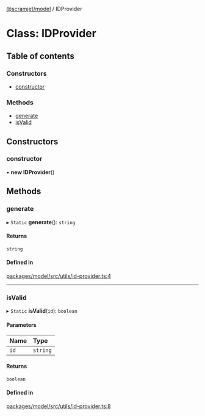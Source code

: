[@scramjet/model](../README.md) / IDProvider

# Class: IDProvider

## Table of contents

### Constructors

- [constructor](idprovider.md#constructor)

### Methods

- [generate](idprovider.md#generate)
- [isValid](idprovider.md#isvalid)

## Constructors

### constructor

• **new IDProvider**()

## Methods

### generate

▸ `Static` **generate**(): `string`

#### Returns

`string`

#### Defined in

[packages/model/src/utils/id-provider.ts:4](https://github.com/scramjet-cloud-platform/scramjet-csi-dev/blob/d294535a/packages/model/src/utils/id-provider.ts#L4)

___

### isValid

▸ `Static` **isValid**(`id`): `boolean`

#### Parameters

| Name | Type |
| :------ | :------ |
| `id` | `string` |

#### Returns

`boolean`

#### Defined in

[packages/model/src/utils/id-provider.ts:8](https://github.com/scramjet-cloud-platform/scramjet-csi-dev/blob/d294535a/packages/model/src/utils/id-provider.ts#L8)
